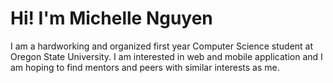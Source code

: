 # Hi! I'm Michelle Nguyen

I am a hardworking and organized first year Computer Science student at Oregon State University. I am interested in web and mobile application and I am hoping to find mentors and peers with similar interests as me. 
